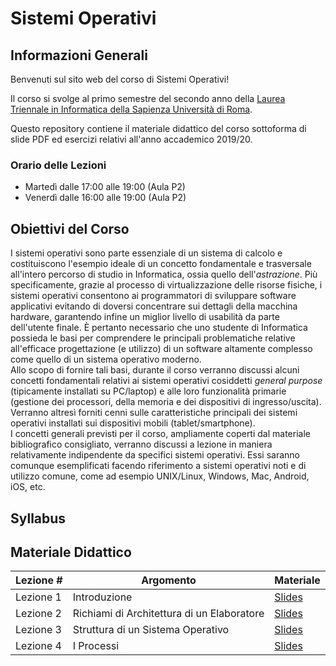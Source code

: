 # Sistemi Operativi

## Informazioni Generali

Benvenuti sul sito web del corso di Sistemi Operativi!

Il corso si svolge al primo semestre del secondo anno della [Laurea Triennale in Informatica della Sapienza Università di Roma](https://www.studiareinformatica.uniroma1.it/laurea).

Questo repository contiene il materiale didattico del corso sottoforma di slide PDF ed esercizi relativi all'anno accademico 2019/20.

### Orario delle Lezioni
- Martedì dalle 17:00 alle 19:00 (Aula P2)
- Venerdì dalle 16:00 alle 19:00 (Aula P2)

## Obiettivi del Corso
I sistemi operativi sono parte essenziale di un sistema di calcolo e costituiscono l'esempio ideale di un concetto fondamentale e trasversale all'intero percorso di studio in Informatica, ossia quello dell'_astrazione_. Più specificamente, grazie al processo di virtualizzazione delle risorse fisiche, i sistemi operativi consentono ai programmatori di sviluppare software applicativi evitando di doversi concentrare sui dettagli della macchina hardware, garantendo infine un miglior livello di usabilità da parte dell'utente finale. È pertanto necessario che uno studente di Informatica possieda le basi per comprendere le principali problematiche relative all'efficace progettazione (e utilizzo) di un software altamente complesso come quello di un sistema operativo moderno.<br/>
Allo scopo di fornire tali basi, durante il corso verranno discussi alcuni concetti fondamentali relativi ai sistemi operativi cosiddetti _general purpose_ (tipicamente installati su PC/laptop) e alle loro funzionalità primarie (gestione dei processori, della memoria e dei dispositivi di ingresso/uscita). Verranno altresì forniti cenni sulle caratteristiche principali dei sistemi operativi installati sui dispositivi mobili (tablet/smartphone).<br/>
I concetti generali previsti per il corso, ampliamente coperti dal materiale bibliografico consigliato, verranno discussi a lezione in maniera relativamente indipendente da specifici sistemi operativi. Essi saranno comunque esemplificati facendo riferimento a sistemi operativi noti e di utilizzo comune, come ad esempio UNIX/Linux, Windows, Mac, Android, iOS, etc.

## Syllabus

## Materiale Didattico

| Lezione \# | Argomento                                     | Materiale      | 
|------------|-----------------------------------------------|----------------|
| Lezione 1  | Introduzione                                  | [Slides](https://github.com/gtolomei/operating-systems/blob/master/lectures/slides/Lecture_00_Preliminaries.pdf)                |
| Lezione 2  | Richiami di Architettura di un Elaboratore    | [Slides](https://github.com/gtolomei/operating-systems/blob/master/lectures/slides/Lecture_01_Introduction_And_Environment_Setup.pdf)               |
| Lezione 3  | Struttura di un Sistema Operativo             | [Slides](https://github.com/gtolomei/operating-systems/blob/master/lectures/slides/Lecture_02_Python_Basics.pdf)               |
| Lezione 4  | I Processi                                    | [Slides](https://github.com/gtolomei/operating-systems/blob/master/lectures/slides/Lecture_03_Python_Data_Types_1.pdf)               |
